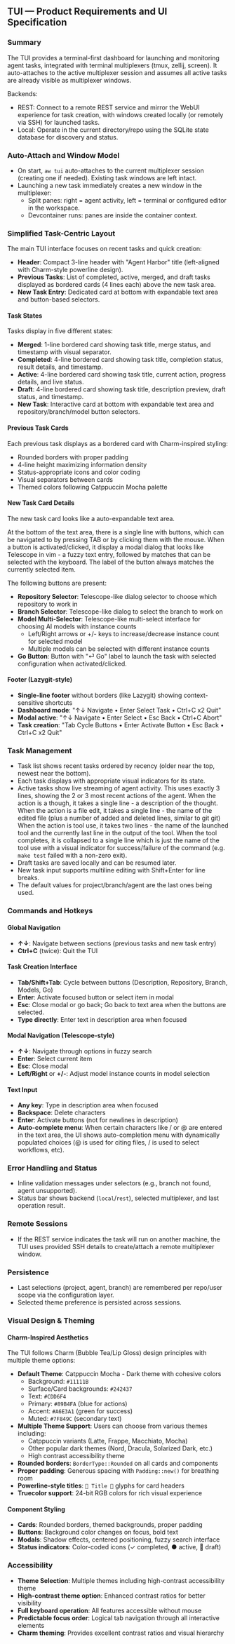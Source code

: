 ## TUI — Product Requirements and UI Specification

### Summary

The TUI provides a terminal-first dashboard for launching and monitoring agent tasks, integrated with terminal multiplexers (tmux, zellij, screen). It auto-attaches to the active multiplexer session and assumes all active tasks are already visible as multiplexer windows.

Backends:

- REST: Connect to a remote REST service and mirror the WebUI experience for task creation, with windows created locally (or remotely via SSH) for launched tasks.
- Local: Operate in the current directory/repo using the SQLite state database for discovery and status.

### Auto-Attach and Window Model

- On start, `aw tui` auto-attaches to the current multiplexer session (creating one if needed). Existing task windows are left intact.
- Launching a new task immediately creates a new window in the multiplexer:
  - Split panes: right = agent activity, left = terminal or configured editor in the workspace.
  - Devcontainer runs: panes are inside the container context.

### Simplified Task-Centric Layout

The main TUI interface focuses on recent tasks and quick creation:

- **Header**: Compact 3-line header with "Agent Harbor" title (left-aligned with Charm-style powerline design).
- **Previous Tasks**: List of completed, active, merged, and draft tasks displayed as bordered cards (4 lines each) above the new task area.
- **New Task Entry**: Dedicated card at bottom with expandable text area and button-based selectors.

#### Task States

Tasks display in five different states:

- **Merged**: 1-line bordered card showing task title, merge status, and timestamp with visual separator.
- **Completed**: 4-line bordered card showing task title, completion status, result details, and timestamp.
- **Active**: 4-line bordered card showing task title, current action, progress details, and live status.
- **Draft**: 4-line bordered card showing task title, description preview, draft status, and timestamp.
- **New Task**: Interactive card at bottom with expandable text area and repository/branch/model button selectors.

#### Previous Task Cards

Each previous task displays as a bordered card with Charm-inspired styling:

- Rounded borders with proper padding
- 4-line height maximizing information density
- Status-appropriate icons and color coding
- Visual separators between cards
- Themed colors following Catppuccin Mocha palette

#### New Task Card Details

The new task card looks like a auto-expandable text area.

At the bottom of the text area, there is a single line with buttons, which can be navigated to by pressing TAB or by clicking them with the mouse. When a button is activated/clicked, it display a modal dialog that looks like Telescope in vim - a fuzzy text entry, followed by matches that can be selected with the keyboard. The label of the button always matches the currently selected item.

The following buttons are present:

- **Repository Selector**: Telescope-like dialog selector to choose which repository to work in
- **Branch Selector**: Telescope-like dialog to select the branch to work on
- **Model Multi-Selector**: Telescope-like multi-select interface for choosing AI models with instance counts
  - Left/Right arrows or +/- keys to increase/decrease instance count for selected model
  - Multiple models can be selected with different instance counts
- **Go Button**: Button with "⏎ Go" label to launch the task with selected configuration when activated/clicked.

#### Footer (Lazygit-style)

- **Single-line footer** without borders (like Lazygit) showing context-sensitive shortcuts
- **Dashboard mode**: "↑↓ Navigate • Enter Select Task • Ctrl+C x2 Quit"
- **Modal active**: "↑↓ Navigate • Enter Select • Esc Back • Ctrl+C Abort"
- **Task creation**: "Tab Cycle Buttons • Enter Activate Button • Esc Back • Ctrl+C x2 Quit"

### Task Management

- Task list shows recent tasks ordered by recency (older near the top, newest near the bottom).
- Each task displays with appropriate visual indicators for its state.
- Active tasks show live streaming of agent activity.
  This uses exactly 3 lines, showing the 2 or 3 most recent actions of the agent.
  When the action is a though, it takes a single line - a description of the thought.
  When the action is a file edit, it takes a single line - the name of the edited file (plus a number of added and deleted lines, similar to git git)
  When the action is tool use, it takes two lines - the name of the launched tool and the currently last line in the output of the tool. When the tool completes, it is collapsed to a single line which is just the name of the tool use with a visual indicator for success/failure of the command (e.g. `make test` failed with a non-zero exit).
- Draft tasks are saved locally and can be resumed later.
- New task input supports multiline editing with Shift+Enter for line breaks.
- The default values for project/branch/agent are the last ones being used.

### Commands and Hotkeys

#### Global Navigation
- **↑↓**: Navigate between sections (previous tasks and new task entry)
- **Ctrl+C** (twice): Quit the TUI

#### Task Creation Interface
- **Tab/Shift+Tab**: Cycle between buttons (Description, Repository, Branch, Models, Go)
- **Enter**: Activate focused button or select item in modal
- **Esc**: Close modal or go back; Go back to text area when the buttons are selected.
- **Type directly**: Enter text in description area when focused

#### Modal Navigation (Telescope-style)
- **↑↓**: Navigate through options in fuzzy search
- **Enter**: Select current item
- **Esc**: Close modal
- **Left/Right** or **+/-**: Adjust model instance counts in model selection

#### Text Input
- **Any key**: Type in description area when focused
- **Backspace**: Delete characters
- **Enter**: Activate buttons (not for newlines in description)
- **Auto-complete menu**: When certain characters like / or @ are entered in the text area, the UI shows auto-completion menu with dynamically populated choices (@ is used for citing files, / is used to select workflows, etc).

### Error Handling and Status

- Inline validation messages under selectors (e.g., branch not found, agent unsupported).
- Status bar shows backend (`local`/`rest`), selected multiplexer, and last operation result.

### Remote Sessions

- If the REST service indicates the task will run on another machine, the TUI uses provided SSH details to create/attach a remote multiplexer window.

### Persistence

- Last selections (project, agent, branch) are remembered per repo/user scope via the configuration layer.
- Selected theme preference is persisted across sessions.

### Visual Design & Theming

#### Charm-Inspired Aesthetics

The TUI follows Charm (Bubble Tea/Lip Gloss) design principles with multiple theme options:

- **Default Theme**: Catppuccin Mocha - Dark theme with cohesive colors
  - Background: `#11111B`
  - Surface/Card backgrounds: `#242437`
  - Text: `#CDD6F4`
  - Primary: `#89B4FA` (blue for actions)
  - Accent: `#A6E3A1` (green for success)
  - Muted: `#7F849C` (secondary text)
- **Multiple Theme Support**: Users can choose from various themes including:
  - Catppuccin variants (Latte, Frappe, Macchiato, Mocha)
  - Other popular dark themes (Nord, Dracula, Solarized Dark, etc.)
  - High contrast accessibility theme
- **Rounded borders**: `BorderType::Rounded` on all cards and components
- **Proper padding**: Generous spacing with `Padding::new()` for breathing room
- **Powerline-style titles**: ` Title ` glyphs for card headers
- **Truecolor support**: 24-bit RGB colors for rich visual experience

#### Component Styling

- **Cards**: Rounded borders, themed backgrounds, proper padding
- **Buttons**: Background color changes on focus, bold text
- **Modals**: Shadow effects, centered positioning, fuzzy search interface
- **Status indicators**: Color-coded icons (✓ completed, ● active, 📝 draft)

### Accessibility

- **Theme Selection**: Multiple themes including high-contrast accessibility theme
- **High-contrast theme option**: Enhanced contrast ratios for better visibility
- **Full keyboard operation**: All features accessible without mouse
- **Predictable focus order**: Logical tab navigation through all interactive elements
- **Charm theming**: Provides excellent contrast ratios and visual hierarchy
